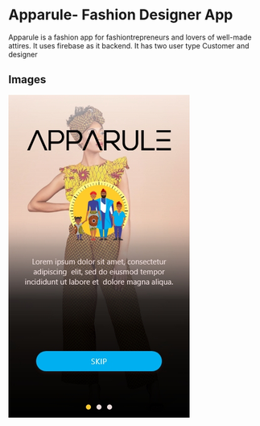 # Apparule- Fashion Designer App
Apparule is a fashion app for fashiontrepreneurs and lovers of well-made attires. It uses firebase as it backend. 
It has two user type Customer and designer

## Images  
![Images](https://raw.githubusercontent.com/CuesoftIO/apparule/master/images/Get_Started1.jpg)  





